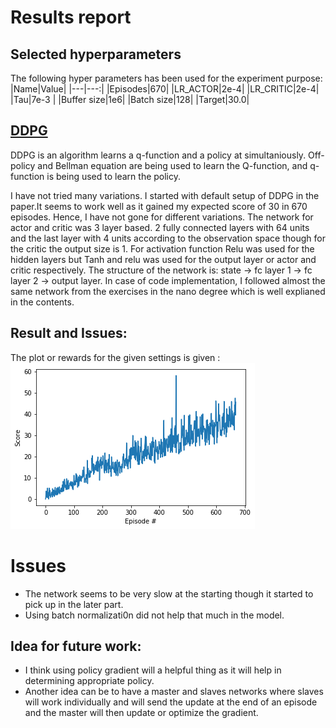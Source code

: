 # Results report

## Selected hyperparameters
The following hyper parameters has been used for the experiment purpose:
|Name|Value|
|---|---:|
|Episodes|670|
|LR_ACTOR|2e-4|
|LR_CRITIC|2e-4|
|Tau|7e-3 |
|Buffer size|1e6|
|Batch size|128|
|Target|30.0|

## [DDPG](https://deepmind.com/research/publications/continuous-control-deep-reinforcement-learning/)

DDPG is an algorithm learns a q-function and a policy at simultaniously.  Off-policy and Bellman equation are being used to learn the Q-function, and q-function is being used to learn the policy.

I have not tried many variations. I started with default setup of DDPG in the paper.It seems to work well as it gained my expected score of 30 in 670 episodes. 
Hence, I have not gone for different variations.
The network for actor and critic was 3 layer based. 2 fully connected layers with 64 units and the last layer with 4 units according to the observation space though for the critic the output size is 1.
For activation function Relu was used for the hidden layers but Tanh and relu was used for the output layer or actor and critic respectively. 
The structure of the network is: state -> fc layer 1 -> fc layer 2 -> output layer. In case of code implementation, I followed almost the same network from the exercises in the nano degree which is well explianed in the contents. 

## Result and Issues:
The plot or rewards for the given settings is given :
![plot of rewards](./scores.png)
# Issues
- The network seems to be very slow at the starting though it started to pick up in the later part.
- Using batch normalizati0n did not help that much in the model.

## Idea for future work:
- I think using policy gradient will a helpful thing as it will help in determining appropriate policy.
- Another idea can be to have a master and slaves networks where slaves will work individually and will send the update at the end of an episode and the master will then 
update or optimize the gradient. 
